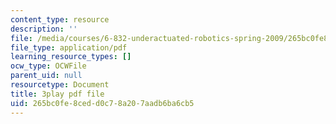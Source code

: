 ```yaml
---
content_type: resource
description: ''
file: /media/courses/6-832-underactuated-robotics-spring-2009/265bc0fe8cedd0c78a207aadb6ba6cb5_7la43dvoLh0.pdf
file_type: application/pdf
learning_resource_types: []
ocw_type: OCWFile
parent_uid: null
resourcetype: Document
title: 3play pdf file
uid: 265bc0fe-8ced-d0c7-8a20-7aadb6ba6cb5
---
```

